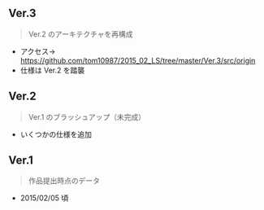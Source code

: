 ## Ver.3
> Ver.2 のアーキテクチャを再構成
- アクセス-> https://github.com/tom10987/2015_02_LS/tree/master/Ver.3/src/origin
- 仕様は Ver.2 を踏襲

## Ver.2
> Ver.1 のブラッシュアップ（未完成）
- いくつかの仕様を追加

## Ver.1
> 作品提出時点のデータ
- 2015/02/05 頃
